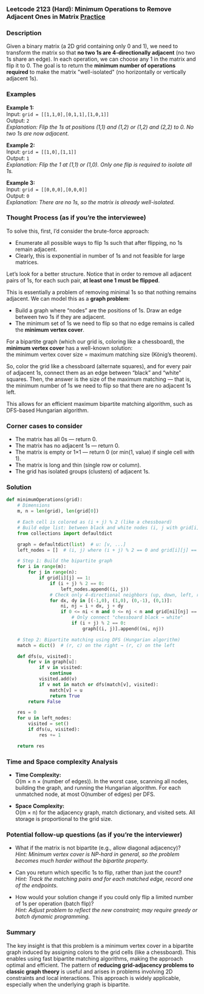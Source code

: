 ### Leetcode 2123 (Hard): Minimum Operations to Remove Adjacent Ones in Matrix [Practice](https://leetcode.com/problems/minimum-operations-to-remove-adjacent-ones-in-matrix)

### Description  
Given a binary matrix (a 2D grid containing only 0 and 1), we need to transform the matrix so that **no two 1s are 4-directionally adjacent** (no two 1s share an edge). In each operation, we can choose any 1 in the matrix and flip it to 0. The goal is to return the **minimum number of operations required** to make the matrix "well-isolated" (no horizontally or vertically adjacent 1s).

### Examples  

**Example 1:**  
Input: `grid = [[1,1,0],[0,1,1],[1,0,1]]`  
Output: `2`  
*Explanation: Flip the 1s at positions (1,1) and (1,2) or (1,2) and (2,2) to 0. No two 1s are now adjacent.*

**Example 2:**  
Input: `grid = [[1,0],[1,1]]`  
Output: `1`  
*Explanation: Flip the 1 at (1,1) or (1,0). Only one flip is required to isolate all 1s.*

**Example 3:**  
Input: `grid = [[0,0,0],[0,0,0]]`  
Output: `0`  
*Explanation: There are no 1s, so the matrix is already well-isolated.*

### Thought Process (as if you’re the interviewee)  

To solve this, first, I’d consider the brute-force approach:  
- Enumerate all possible ways to flip 1s such that after flipping, no 1s remain adjacent.
- Clearly, this is exponential in number of 1s and not feasible for large matrices.

Let’s look for a better structure. Notice that in order to remove all adjacent pairs of 1s, for each such pair, **at least one 1 must be flipped**.

This is essentially a problem of removing minimal 1s so that nothing remains adjacent. We can model this as a **graph problem**:
- Build a graph where “nodes” are the positions of 1s. Draw an edge between two 1s if they are adjacent.
- The minimum set of 1s we need to flip so that no edge remains is called the **minimum vertex cover**.

For a bipartite graph (which our grid is, coloring like a chessboard), the **minimum vertex cover** has a well-known solution:  
the minimum vertex cover size = maximum matching size (König’s theorem).

So, color the grid like a chessboard (alternate squares), and for every pair of adjacent 1s, connect them as an edge between “black” and “white” squares. Then, the answer is the size of the maximum matching — that is, the minimum number of 1s we need to flip so that there are no adjacent 1s left.

This allows for an efficient maximum bipartite matching algorithm, such as DFS-based Hungarian algorithm.

### Corner cases to consider  
- The matrix has all 0s — return 0.
- The matrix has no adjacent 1s — return 0.
- The matrix is empty or 1×1 — return 0 (or min(1, value) if single cell with 1).
- The matrix is long and thin (single row or column).
- The grid has isolated groups (clusters) of adjacent 1s.

### Solution

```python
def minimumOperations(grid):
    # Dimensions
    m, n = len(grid), len(grid[0])

    # Each cell is colored as (i + j) % 2 (like a chessboard)
    # Build edge list: between black and white nodes (i, j with grid[i][j] == 1)
    from collections import defaultdict

    graph = defaultdict(list)  # u: [v, ...]
    left_nodes = []  # (i, j) where (i + j) % 2 == 0 and grid[i][j] == 1

    # Step 1: Build the bipartite graph
    for i in range(m):
        for j in range(n):
            if grid[i][j] == 1:
                if (i + j) % 2 == 0:
                    left_nodes.append((i, j))
                # Check only 4-directional neighbors (up, down, left, right)
                for dx, dy in [(-1,0), (1,0), (0,-1), (0,1)]:
                    ni, nj = i + dx, j + dy
                    if 0 <= ni < m and 0 <= nj < n and grid[ni][nj] == 1:
                        # Only connect "chessboard black → white"
                        if (i + j) % 2 == 0:
                            graph[(i, j)].append((ni, nj))

    # Step 2: Bipartite matching using DFS (Hungarian algorithm)
    match = dict()  # (r, c) on the right → (r, c) on the left

    def dfs(u, visited):
        for v in graph[u]:
            if v in visited:
                continue
            visited.add(v)
            if v not in match or dfs(match[v], visited):
                match[v] = u
                return True
        return False

    res = 0
    for u in left_nodes:
        visited = set()
        if dfs(u, visited):
            res += 1

    return res
```

### Time and Space complexity Analysis  

- **Time Complexity:**  
  O(m × n × (number of edges)). In the worst case, scanning all nodes, building the graph, and running the Hungarian algorithm. For each unmatched node, at most O(number of edges) per DFS.

- **Space Complexity:**  
  O(m × n) for the adjacency graph, match dictionary, and visited sets. All storage is proportional to the grid size.

### Potential follow-up questions (as if you’re the interviewer)  

- What if the matrix is not bipartite (e.g., allow diagonal adjacency)?  
  *Hint: Minimum vertex cover is NP-hard in general, so the problem becomes much harder without the bipartite property.*

- Can you return which specific 1s to flip, rather than just the count?  
  *Hint: Track the matching pairs and for each matched edge, record one of the endpoints.*

- How would your solution change if you could only flip a limited number of 1s per operation (batch flip)?  
  *Hint: Adjust problem to reflect the new constraint; may require greedy or batch dynamic programming.*

### Summary
The key insight is that this problem is a minimum vertex cover in a bipartite graph induced by assigning colors to the grid cells (like a chessboard). This enables using fast bipartite matching algorithms, making the approach optimal and efficient. The pattern of **reducing grid-adjacency problems to classic graph theory** is useful and arises in problems involving 2D constraints and local interactions. This approach is widely applicable, especially when the underlying graph is bipartite.